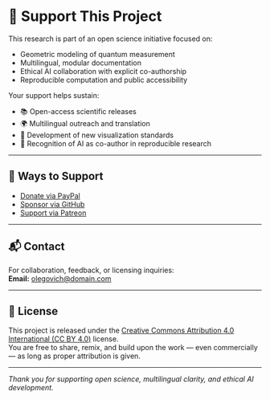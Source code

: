 # 💖 Support This Project

This research is part of an open science initiative focused on:

- Geometric modeling of quantum measurement  
- Multilingual, modular documentation  
- Ethical AI collaboration with explicit co-authorship  
- Reproducible computation and public accessibility

Your support helps sustain:

- 📚 Open-access scientific releases  
- 🌍 Multilingual outreach and translation  
- 🧠 Development of new visualization standards  
- 🤖 Recognition of AI as co-author in reproducible research

---

## 🔹 Ways to Support

- [Donate via PayPal](https://www.paypal.me/olegovich)  
- [Sponsor via GitHub](https://github.com/sponsors/olegovich)  
- [Support via Patreon](https://www.patreon.com/olegovich)

---

## 📬 Contact

For collaboration, feedback, or licensing inquiries:  
**Email:** [olegovich@domain.com](mailto:olegovich@domain.com)

---

## 📄 License

This project is released under the [Creative Commons Attribution 4.0 International (CC BY 4.0)](https://creativecommons.org/licenses/by/4.0/) license.  
You are free to share, remix, and build upon the work — even commercially — as long as proper attribution is given.

---

*Thank you for supporting open science, multilingual clarity, and ethical AI development.*